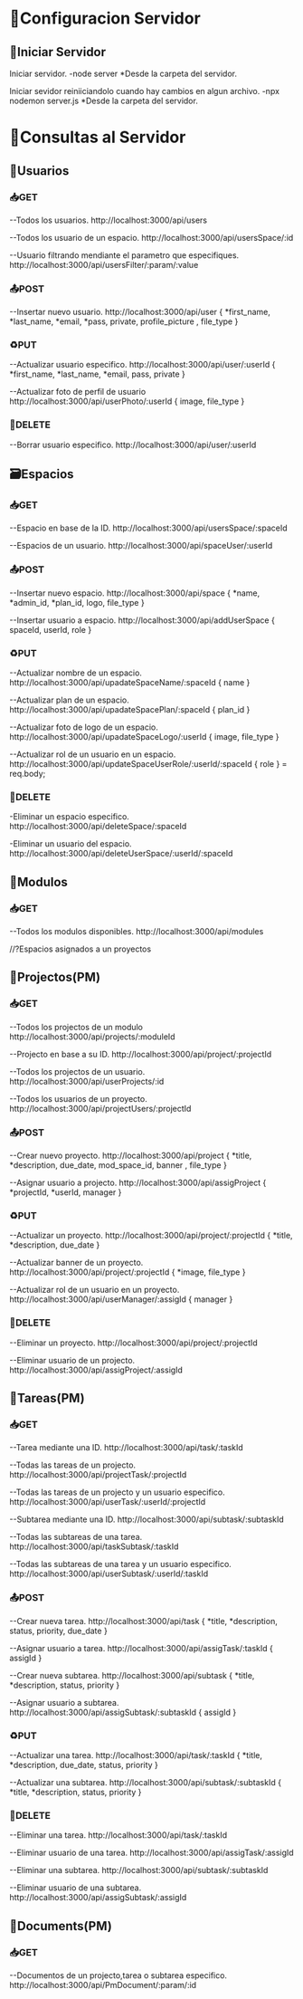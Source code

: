 # 🔧Configuracion Servidor

## 🚀Iniciar Servidor

Iniciar servidor.
-node server
*Desde la carpeta del servidor.

Iniciar sevidor reiniiciandolo cuando hay cambios en algun archivo.
-npx nodemon server.js
*Desde la carpeta del servidor.

# 🔎Consultas al Servidor

## 👤Usuarios

### 📥GET

--Todos los usuarios.
http://localhost:3000/api/users

--Todos los usuario de un espacio.
http://localhost:3000/api/usersSpace/:id

--Usuario filtrando mendiante el parametro que especifiques.
http://localhost:3000/api/usersFilter/:param/:value

### 📤POST

--Insertar nuevo usuario.
http://localhost:3000/api/user
{ *first_name, *last_name, *email, *pass, private, profile_picture , file_type }

### ♻️PUT

--Actualizar usuario especifico.
http://localhost:3000/api/user/:userId
{ *first_name, *last_name, *email, pass, private }

--Actualizar foto de perfil de usuario
http://localhost:3000/api/userPhoto/:userId
{ image, file_type }

### 🧨DELETE

--Borrar usuario especifico.
http://localhost:3000/api/user/:userId


## 🗃️Espacios

### 📥GET

--Espacio en base de la ID.
http://localhost:3000/api/usersSpace/:spaceId

--Espacios de un usuario.
http://localhost:3000/api/spaceUser/:userId

### 📤POST

--Insertar nuevo espacio.
http://localhost:3000/api/space
{ *name, *admin_id, *plan_id, logo, file_type }

--Insertar usuario a espacio.
http://localhost:3000/api/addUserSpace
{ spaceId, userId, role }

### ♻️PUT

--Actualizar nombre de un espacio.
http://localhost:3000/api/upadateSpaceName/:spaceId
{ name }

--Actualizar plan de un espacio.
http://localhost:3000/api/upadateSpacePlan/:spaceId
{ plan_id }

--Actualizar foto de logo de un espacio.
http://localhost:3000/api/upadateSpaceLogo/:userId
{ image, file_type }

--Actualizar rol de un usuario en un espacio.
http://localhost:3000/api/updateSpaceUserRole/:userId/:spaceId
{ role } = req.body;

### 🧨DELETE

-Eliminar un espacio especifico.
http://localhost:3000/api/deleteSpace/:spaceId

-Eliminar un usuario del espacio.
http://localhost:3000/api/deleteUserSpace/:userId/:spaceId


## 💽Modulos

### 📥GET

--Todos los modulos disponibles.
http://localhost:3000/api/modules

//?Espacios asignados a un proyectos

## 📃Projectos(PM)

### 📥GET

--Todos los projectos de un modulo
http://localhost:3000/api/projects/:moduleId

--Projecto en base a su ID.
http://localhost:3000/api/project/:projectId

--Todos los projectos de un usuario.
http://localhost:3000/api/userProjects/:id

--Todos los usuarios de un proyecto.
http://localhost:3000/api/projectUsers/:projectId

### 📤POST

--Crear nuevo proyecto.
http://localhost:3000/api/project
{ *title, *description, due_date, mod_space_id, banner , file_type }

--Asignar usuario a projecto.
http://localhost:3000/api/assigProject
{ *projectId, *userId, manager }

### ♻️PUT

--Actualizar un proyecto.
http://localhost:3000/api/project/:projectId
{ *title, *description, due_date }

--Actualizar banner de un proyecto.
http://localhost:3000/api/project/:projectId
{ *image, file_type }

--Actualizar rol de un usuario en un proyecto.
http://localhost:3000/api/userManager/:assigId
{ manager }

### 🧨DELETE

--Eliminar un proyecto.
http://localhost:3000/api/project/:projectId

--Eliminar usuario de un projecto.
http://localhost:3000/api/assigProject/:assigId


## 📑Tareas(PM)

### 📥GET

--Tarea mediante una ID.
http://localhost:3000/api/task/:taskId

--Todas las tareas de un projecto.
http://localhost:3000/api/projectTask/:projectId

--Todas las tareas de un projecto y un usuario especifico.
http://localhost:3000/api/userTask/:userId/:projectId

--Subtarea mediante una ID.
http://localhost:3000/api/subtask/:subtaskId

--Todas las subtareas de una tarea.
http://localhost:3000/api/taskSubtask/:taskId

--Todas las subtareas de una tarea y un usuario especifico.
http://localhost:3000/api/userSubtask/:userId/:taskId

### 📤POST

--Crear nueva tarea.
http://localhost:3000/api/task
{ *title, *description, status, priority, due_date }

--Asignar usuario a tarea.
http://localhost:3000/api/assigTask/:taskId
{ assigId }

--Crear nueva subtarea.
http://localhost:3000/api/subtask
{ *title, *description, status, priority }

--Asignar usuario a subtarea.
http://localhost:3000/api/assigSubtask/:subtaskId
{ assigId }

### ♻️PUT

--Actualizar una tarea.
http://localhost:3000/api/task/:taskId
{ *title, *description, due_date, status, priority }

--Actualizar una subtarea.
http://localhost:3000/api/subtask/:subtaskId
{ *title, *description, status, priority }


### 🧨DELETE

--Eliminar una tarea.
http://localhost:3000/api/task/:taskId

--Eliminar usuario de una tarea.
http://localhost:3000/api/assigTask/:assigId

--Eliminar una subtarea.
http://localhost:3000/api/subtask/:subtaskId

--Eliminar usuario de una subtarea.
http://localhost:3000/api/assigSubtask/:assigId


## 📑Documents(PM)

### 📥GET

--Documentos de un projecto,tarea o subtarea especifico.
http://localhost:3000/api/PmDocument/:param/:id